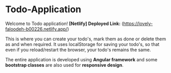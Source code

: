 # Todo-Application

Welcome to Todo application!
**[Netlify] Deployed Link:** (https://lovely-faloodeh-b00226.netlify.app/)

This is where you can create your todo's, mark them as done or delete them as and when required. It uses localStorage for saving your todo's, so that even if you reload/restart the browser, your todo's remains the same.

The entire application is developed using **Angular framework** and some **bootstrap classes** are also used for **responsive design**.
